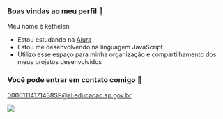 ### Boas vindas ao meu perfil 🖤

Meu nome é kethelen
- Estou estudando na [Alura](https://www.alura.com.br)
- Estou me desenvolvendo na linguagem JavaScript
- Utilizo esse espaço para minha organização e compartilhamento dos meus projetos desenvolvidos

### Você pode entrar em contato comigo 📧
00001114171438SP@al.educacao.sp.gov.br


![](https://media1.tenor.com/m/XKH4jbHmDGEAAAAC/bugs-bunny-hearts.gif)
